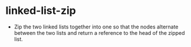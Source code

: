 # linked-list-zip

* Zip the two linked lists together into one so that the nodes alternate between the two lists and return a reference to the head of the zipped list.